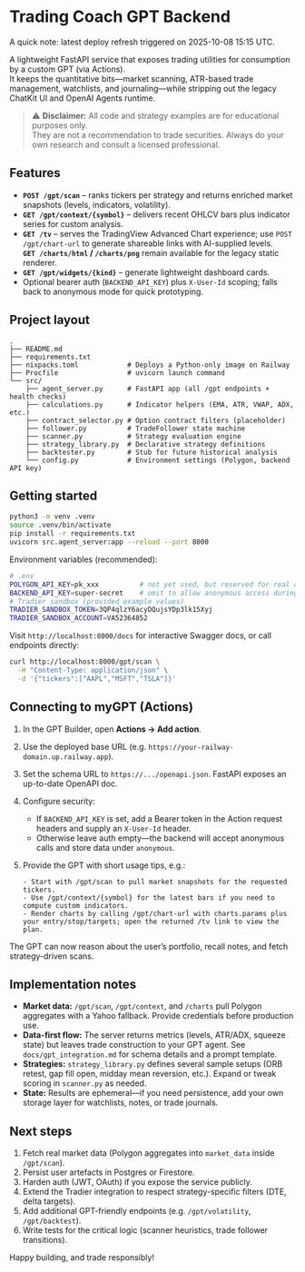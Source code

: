 # Trading Coach GPT Backend

A quick note: latest deploy refresh triggered on 2025-10-08 15:15 UTC.

A lightweight FastAPI service that exposes trading utilities for consumption by a custom GPT (via Actions).  
It keeps the quantitative bits—market scanning, ATR-based trade management, watchlists, and journaling—while stripping out the legacy ChatKit UI and OpenAI Agents runtime.

> ⚠️ **Disclaimer:** All code and strategy examples are for educational purposes only.  
> They are not a recommendation to trade securities. Always do your own research and consult a licensed professional.

## Features

- **`POST /gpt/scan`** – ranks tickers per strategy and returns enriched market snapshots (levels, indicators, volatility).  
- **`GET /gpt/context/{symbol}`** – delivers recent OHLCV bars plus indicator series for custom analysis.  
- **`GET /tv`** – serves the TradingView Advanced Chart experience; use `POST /gpt/chart-url` to generate shareable links with AI-supplied levels.  
  **`GET /charts/html` / `/charts/png`** remain available for the legacy static renderer.
- **`GET /gpt/widgets/{kind}`** – generate lightweight dashboard cards.  
- Optional bearer auth (`BACKEND_API_KEY`) plus `X-User-Id` scoping; falls back to anonymous mode for quick prototyping.

## Project layout

```
.
├── README.md
├── requirements.txt
├── nixpacks.toml            # Deploys a Python-only image on Railway
├── Procfile                 # uvicorn launch command
└── src/
    ├── agent_server.py      # FastAPI app (all /gpt endpoints + health checks)
    ├── calculations.py      # Indicator helpers (EMA, ATR, VWAP, ADX, etc.)
    ├── contract_selector.py # Option contract filters (placeholder)
    ├── follower.py          # TradeFollower state machine
    ├── scanner.py           # Strategy evaluation engine
    ├── strategy_library.py  # Declarative strategy definitions
    ├── backtester.py        # Stub for future historical analysis
    └── config.py            # Environment settings (Polygon, backend API key)
```

## Getting started

```bash
python3 -m venv .venv
source .venv/bin/activate
pip install -r requirements.txt
uvicorn src.agent_server:app --reload --port 8000
```

Environment variables (recommended):

```bash
# .env
POLYGON_API_KEY=pk_xxx          # not yet used, but reserved for real data
BACKEND_API_KEY=super-secret    # omit to allow anonymous access during dev
# Tradier sandbox (provided example values)
TRADIER_SANDBOX_TOKEN=3QP4qlzY6acyDQujsYDp3lk15Xyj
TRADIER_SANDBOX_ACCOUNT=VA52364852
```

Visit `http://localhost:8000/docs` for interactive Swagger docs, or call endpoints directly:

```bash
curl http://localhost:8000/gpt/scan \
  -H "Content-Type: application/json" \
  -d '{"tickers":["AAPL","MSFT","TSLA"]}'
```

## Connecting to myGPT (Actions)

1. In the GPT Builder, open **Actions → Add action**.  
2. Use the deployed base URL (e.g. `https://your-railway-domain.up.railway.app`).  
3. Set the schema URL to `https://.../openapi.json`. FastAPI exposes an up-to-date OpenAPI doc.  
4. Configure security:  
   - If `BACKEND_API_KEY` is set, add a Bearer token in the Action request headers and supply an `X-User-Id` header.  
   - Otherwise leave auth empty—the backend will accept anonymous calls and store data under `anonymous`.  
5. Provide the GPT with short usage tips, e.g.:

   ```
   - Start with /gpt/scan to pull market snapshots for the requested tickers.
   - Use /gpt/context/{symbol} for the latest bars if you need to compute custom indicators.
   - Render charts by calling /gpt/chart-url with charts.params plus your entry/stop/targets; open the returned /tv link to view the plan.
   ```

The GPT can now reason about the user’s portfolio, recall notes, and fetch strategy-driven scans.

## Implementation notes

- **Market data:** `/gpt/scan`, `/gpt/context`, and `/charts` pull Polygon aggregates with a Yahoo fallback. Provide credentials before production use.  
- **Data-first flow:** The server returns metrics (levels, ATR/ADX, squeeze state) but leaves trade construction to your GPT agent. See `docs/gpt_integration.md` for schema details and a prompt template.  
- **Strategies:** `strategy_library.py` defines several sample setups (ORB retest, gap fill open, midday mean reversion, etc.). Expand or tweak scoring in `scanner.py` as needed.  
- **State:** Results are ephemeral—if you need persistence, add your own storage layer for watchlists, notes, or trade journals.

## Next steps

1. Fetch real market data (Polygon aggregates into `market_data` inside `/gpt/scan`).  
2. Persist user artefacts in Postgres or Firestore.  
3. Harden auth (JWT, OAuth) if you expose the service publicly.  
4. Extend the Tradier integration to respect strategy-specific filters (DTE, delta targets).  
5. Add additional GPT-friendly endpoints (e.g. `/gpt/volatility`, `/gpt/backtest`).  
6. Write tests for the critical logic (scanner heuristics, trade follower transitions).

Happy building, and trade responsibly!
